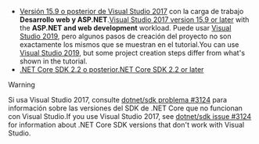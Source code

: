 * <span data-ttu-id="511f1-101">[Versión 15.9 o posterior de Visual Studio 2017](https://visualstudio.microsoft.com/downloads/) con la carga de trabajo **Desarrollo web y ASP.NET**.</span><span class="sxs-lookup"><span data-stu-id="511f1-101">[Visual Studio 2017 version 15.9 or later](https://visualstudio.microsoft.com/downloads/) with the **ASP.NET and web development** workload.</span></span> <span data-ttu-id="511f1-102">Puede usar [Visual Studio 2019](https://visualstudio.microsoft.com/downloads/?utm_medium=microsoft&utm_source=docs.microsoft.com&utm_campaign=inline+link&utm_content=download+vs2019), pero algunos pasos de creación del proyecto no son exactamente los mismos que se muestran en el tutorial.</span><span class="sxs-lookup"><span data-stu-id="511f1-102">You can use [Visual Studio 2019](https://visualstudio.microsoft.com/downloads/?utm_medium=microsoft&utm_source=docs.microsoft.com&utm_campaign=inline+link&utm_content=download+vs2019), but some project creation steps differ from what's shown in the tutorial.</span></span>
* [<span data-ttu-id="511f1-103">.NET Core SDK 2.2 o posterior</span><span class="sxs-lookup"><span data-stu-id="511f1-103">.NET Core SDK 2.2 or later</span></span>](https://www.microsoft.com/net/download/all)

> [!WARNING]
> <span data-ttu-id="511f1-104">Si usa Visual Studio 2017, consulte [dotnet/sdk problema #3124](https://github.com/dotnet/sdk/issues/3124) para información sobre las versiones del SDK de .NET Core que no funcionan con Visual Studio.</span><span class="sxs-lookup"><span data-stu-id="511f1-104">If you use Visual Studio 2017, see [dotnet/sdk issue #3124](https://github.com/dotnet/sdk/issues/3124) for information about .NET Core SDK versions that don't work with Visual Studio.</span></span>
